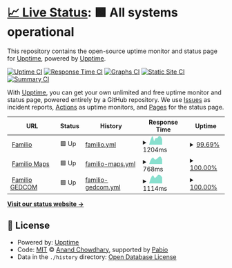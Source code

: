 # [📈 Live Status](https://upptime.github.io/upptime): <!--live status--> **🟩 All systems operational**

This repository contains the open-source uptime monitor and status page for [Upptime](https://upptime.js.org), powered by [Upptime](https://github.com/upptime/upptime).

[![Uptime CI](https://github.com/familio-org/health/workflows/Uptime%20CI/badge.svg)](https://github.com/familio-org/health/actions?query=workflow%3A%22Uptime+CI%22)
[![Response Time CI](https://github.com/familio-org/health/workflows/Response%20Time%20CI/badge.svg)](https://github.com/familio-org/health/actions?query=workflow%3A%22Response+Time+CI%22)
[![Graphs CI](https://github.com/familio-org/health/workflows/Graphs%20CI/badge.svg)](https://github.com/familio-org/health/actions?query=workflow%3A%22Graphs+CI%22)
[![Static Site CI](https://github.com/familio-org/health/workflows/Static%20Site%20CI/badge.svg)](https://github.com/familio-org/health/actions?query=workflow%3A%22Static+Site+CI%22)
[![Summary CI](https://github.com/familio-org/health/workflows/Summary%20CI/badge.svg)](https://github.com/familio-org/health/actions?query=workflow%3A%22Summary+CI%22)

With [Upptime](https://upptime.js.org), you can get your own unlimited and free uptime monitor and status page, powered entirely by a GitHub repository. We use [Issues](https://github.com/upptime/upptime/issues) as incident reports, [Actions](https://github.com/familio-org/health/actions) as uptime monitors, and [Pages](https://upptime.github.io/upptime) for the status page.

<!--start: status pages-->
<!-- This summary is generated by Upptime (https://github.com/upptime/upptime) -->
<!-- Do not edit this manually, your changes will be overwritten -->
<!-- prettier-ignore -->
| URL | Status | History | Response Time | Uptime |
| --- | ------ | ------- | ------------- | ------ |
| <img alt="" src="https://icons.duckduckgo.com/ip3/familio.org.ico" height="13"> [Familio](https://familio.org/surnames) | 🟩 Up | [familio.yml](https://github.com/familio-org/health/commits/HEAD/history/familio.yml) | <details><summary><img alt="Response time graph" src="./graphs/familio/response-time-week.png" height="20"> 1204ms</summary><br><a href="https://familio-org.github.io/health/history/familio"><img alt="Response time 937" src="https://img.shields.io/endpoint?url=https%3A%2F%2Fraw.githubusercontent.com%2Ffamilio-org%2Fhealth%2FHEAD%2Fapi%2Ffamilio%2Fresponse-time.json"></a><br><a href="https://familio-org.github.io/health/history/familio"><img alt="24-hour response time 991" src="https://img.shields.io/endpoint?url=https%3A%2F%2Fraw.githubusercontent.com%2Ffamilio-org%2Fhealth%2FHEAD%2Fapi%2Ffamilio%2Fresponse-time-day.json"></a><br><a href="https://familio-org.github.io/health/history/familio"><img alt="7-day response time 1204" src="https://img.shields.io/endpoint?url=https%3A%2F%2Fraw.githubusercontent.com%2Ffamilio-org%2Fhealth%2FHEAD%2Fapi%2Ffamilio%2Fresponse-time-week.json"></a><br><a href="https://familio-org.github.io/health/history/familio"><img alt="30-day response time 937" src="https://img.shields.io/endpoint?url=https%3A%2F%2Fraw.githubusercontent.com%2Ffamilio-org%2Fhealth%2FHEAD%2Fapi%2Ffamilio%2Fresponse-time-month.json"></a><br><a href="https://familio-org.github.io/health/history/familio"><img alt="1-year response time 937" src="https://img.shields.io/endpoint?url=https%3A%2F%2Fraw.githubusercontent.com%2Ffamilio-org%2Fhealth%2FHEAD%2Fapi%2Ffamilio%2Fresponse-time-year.json"></a></details> | <details><summary><a href="https://familio-org.github.io/health/history/familio">99.69%</a></summary><a href="https://familio-org.github.io/health/history/familio"><img alt="All-time uptime 99.81%" src="https://img.shields.io/endpoint?url=https%3A%2F%2Fraw.githubusercontent.com%2Ffamilio-org%2Fhealth%2FHEAD%2Fapi%2Ffamilio%2Fuptime.json"></a><br><a href="https://familio-org.github.io/health/history/familio"><img alt="24-hour uptime 100.00%" src="https://img.shields.io/endpoint?url=https%3A%2F%2Fraw.githubusercontent.com%2Ffamilio-org%2Fhealth%2FHEAD%2Fapi%2Ffamilio%2Fuptime-day.json"></a><br><a href="https://familio-org.github.io/health/history/familio"><img alt="7-day uptime 99.69%" src="https://img.shields.io/endpoint?url=https%3A%2F%2Fraw.githubusercontent.com%2Ffamilio-org%2Fhealth%2FHEAD%2Fapi%2Ffamilio%2Fuptime-week.json"></a><br><a href="https://familio-org.github.io/health/history/familio"><img alt="30-day uptime 99.81%" src="https://img.shields.io/endpoint?url=https%3A%2F%2Fraw.githubusercontent.com%2Ffamilio-org%2Fhealth%2FHEAD%2Fapi%2Ffamilio%2Fuptime-month.json"></a><br><a href="https://familio-org.github.io/health/history/familio"><img alt="1-year uptime 99.81%" src="https://img.shields.io/endpoint?url=https%3A%2F%2Fraw.githubusercontent.com%2Ffamilio-org%2Fhealth%2FHEAD%2Fapi%2Ffamilio%2Fuptime-year.json"></a></details>
| <img alt="" src="https://icons.duckduckgo.com/ip3/maps.familio.org.ico" height="13"> [Familio Maps](https://maps.familio.org/health) | 🟩 Up | [familio-maps.yml](https://github.com/familio-org/health/commits/HEAD/history/familio-maps.yml) | <details><summary><img alt="Response time graph" src="./graphs/familio-maps/response-time-week.png" height="20"> 768ms</summary><br><a href="https://familio-org.github.io/health/history/familio-maps"><img alt="Response time 1188" src="https://img.shields.io/endpoint?url=https%3A%2F%2Fraw.githubusercontent.com%2Ffamilio-org%2Fhealth%2FHEAD%2Fapi%2Ffamilio-maps%2Fresponse-time.json"></a><br><a href="https://familio-org.github.io/health/history/familio-maps"><img alt="24-hour response time 610" src="https://img.shields.io/endpoint?url=https%3A%2F%2Fraw.githubusercontent.com%2Ffamilio-org%2Fhealth%2FHEAD%2Fapi%2Ffamilio-maps%2Fresponse-time-day.json"></a><br><a href="https://familio-org.github.io/health/history/familio-maps"><img alt="7-day response time 768" src="https://img.shields.io/endpoint?url=https%3A%2F%2Fraw.githubusercontent.com%2Ffamilio-org%2Fhealth%2FHEAD%2Fapi%2Ffamilio-maps%2Fresponse-time-week.json"></a><br><a href="https://familio-org.github.io/health/history/familio-maps"><img alt="30-day response time 1188" src="https://img.shields.io/endpoint?url=https%3A%2F%2Fraw.githubusercontent.com%2Ffamilio-org%2Fhealth%2FHEAD%2Fapi%2Ffamilio-maps%2Fresponse-time-month.json"></a><br><a href="https://familio-org.github.io/health/history/familio-maps"><img alt="1-year response time 1188" src="https://img.shields.io/endpoint?url=https%3A%2F%2Fraw.githubusercontent.com%2Ffamilio-org%2Fhealth%2FHEAD%2Fapi%2Ffamilio-maps%2Fresponse-time-year.json"></a></details> | <details><summary><a href="https://familio-org.github.io/health/history/familio-maps">100.00%</a></summary><a href="https://familio-org.github.io/health/history/familio-maps"><img alt="All-time uptime 100.00%" src="https://img.shields.io/endpoint?url=https%3A%2F%2Fraw.githubusercontent.com%2Ffamilio-org%2Fhealth%2FHEAD%2Fapi%2Ffamilio-maps%2Fuptime.json"></a><br><a href="https://familio-org.github.io/health/history/familio-maps"><img alt="24-hour uptime 100.00%" src="https://img.shields.io/endpoint?url=https%3A%2F%2Fraw.githubusercontent.com%2Ffamilio-org%2Fhealth%2FHEAD%2Fapi%2Ffamilio-maps%2Fuptime-day.json"></a><br><a href="https://familio-org.github.io/health/history/familio-maps"><img alt="7-day uptime 100.00%" src="https://img.shields.io/endpoint?url=https%3A%2F%2Fraw.githubusercontent.com%2Ffamilio-org%2Fhealth%2FHEAD%2Fapi%2Ffamilio-maps%2Fuptime-week.json"></a><br><a href="https://familio-org.github.io/health/history/familio-maps"><img alt="30-day uptime 100.00%" src="https://img.shields.io/endpoint?url=https%3A%2F%2Fraw.githubusercontent.com%2Ffamilio-org%2Fhealth%2FHEAD%2Fapi%2Ffamilio-maps%2Fuptime-month.json"></a><br><a href="https://familio-org.github.io/health/history/familio-maps"><img alt="1-year uptime 100.00%" src="https://img.shields.io/endpoint?url=https%3A%2F%2Fraw.githubusercontent.com%2Ffamilio-org%2Fhealth%2FHEAD%2Fapi%2Ffamilio-maps%2Fuptime-year.json"></a></details>
| <img alt="" src="https://icons.duckduckgo.com/ip3/gedcom.familio.org.ico" height="13"> [Familio GEDCOM](https://gedcom.familio.org) | 🟩 Up | [familio-gedcom.yml](https://github.com/familio-org/health/commits/HEAD/history/familio-gedcom.yml) | <details><summary><img alt="Response time graph" src="./graphs/familio-gedcom/response-time-week.png" height="20"> 1114ms</summary><br><a href="https://familio-org.github.io/health/history/familio-gedcom"><img alt="Response time 987" src="https://img.shields.io/endpoint?url=https%3A%2F%2Fraw.githubusercontent.com%2Ffamilio-org%2Fhealth%2FHEAD%2Fapi%2Ffamilio-gedcom%2Fresponse-time.json"></a><br><a href="https://familio-org.github.io/health/history/familio-gedcom"><img alt="24-hour response time 950" src="https://img.shields.io/endpoint?url=https%3A%2F%2Fraw.githubusercontent.com%2Ffamilio-org%2Fhealth%2FHEAD%2Fapi%2Ffamilio-gedcom%2Fresponse-time-day.json"></a><br><a href="https://familio-org.github.io/health/history/familio-gedcom"><img alt="7-day response time 1114" src="https://img.shields.io/endpoint?url=https%3A%2F%2Fraw.githubusercontent.com%2Ffamilio-org%2Fhealth%2FHEAD%2Fapi%2Ffamilio-gedcom%2Fresponse-time-week.json"></a><br><a href="https://familio-org.github.io/health/history/familio-gedcom"><img alt="30-day response time 987" src="https://img.shields.io/endpoint?url=https%3A%2F%2Fraw.githubusercontent.com%2Ffamilio-org%2Fhealth%2FHEAD%2Fapi%2Ffamilio-gedcom%2Fresponse-time-month.json"></a><br><a href="https://familio-org.github.io/health/history/familio-gedcom"><img alt="1-year response time 987" src="https://img.shields.io/endpoint?url=https%3A%2F%2Fraw.githubusercontent.com%2Ffamilio-org%2Fhealth%2FHEAD%2Fapi%2Ffamilio-gedcom%2Fresponse-time-year.json"></a></details> | <details><summary><a href="https://familio-org.github.io/health/history/familio-gedcom">100.00%</a></summary><a href="https://familio-org.github.io/health/history/familio-gedcom"><img alt="All-time uptime 100.00%" src="https://img.shields.io/endpoint?url=https%3A%2F%2Fraw.githubusercontent.com%2Ffamilio-org%2Fhealth%2FHEAD%2Fapi%2Ffamilio-gedcom%2Fuptime.json"></a><br><a href="https://familio-org.github.io/health/history/familio-gedcom"><img alt="24-hour uptime 100.00%" src="https://img.shields.io/endpoint?url=https%3A%2F%2Fraw.githubusercontent.com%2Ffamilio-org%2Fhealth%2FHEAD%2Fapi%2Ffamilio-gedcom%2Fuptime-day.json"></a><br><a href="https://familio-org.github.io/health/history/familio-gedcom"><img alt="7-day uptime 100.00%" src="https://img.shields.io/endpoint?url=https%3A%2F%2Fraw.githubusercontent.com%2Ffamilio-org%2Fhealth%2FHEAD%2Fapi%2Ffamilio-gedcom%2Fuptime-week.json"></a><br><a href="https://familio-org.github.io/health/history/familio-gedcom"><img alt="30-day uptime 100.00%" src="https://img.shields.io/endpoint?url=https%3A%2F%2Fraw.githubusercontent.com%2Ffamilio-org%2Fhealth%2FHEAD%2Fapi%2Ffamilio-gedcom%2Fuptime-month.json"></a><br><a href="https://familio-org.github.io/health/history/familio-gedcom"><img alt="1-year uptime 100.00%" src="https://img.shields.io/endpoint?url=https%3A%2F%2Fraw.githubusercontent.com%2Ffamilio-org%2Fhealth%2FHEAD%2Fapi%2Ffamilio-gedcom%2Fuptime-year.json"></a></details>

<!--end: status pages-->

[**Visit our status website →**](https://upptime.github.io/upptime)

## 📄 License

- Powered by: [Upptime](https://github.com/upptime/upptime)
- Code: [MIT](./LICENSE) © [Anand Chowdhary](https://anandchowdhary.com), supported by [Pabio](https://pabio.com)
- Data in the `./history` directory: [Open Database License](https://opendatacommons.org/licenses/odbl/1-0/)
